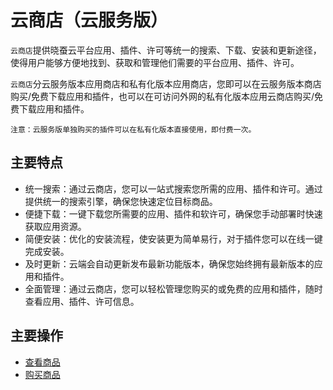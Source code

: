 云商店（云服务版）
===

`云商店`提供晓蚕云平台应用、插件、许可等统一的搜索、下载、安装和更新途径，使得用户能够方便地找到、获取和管理他们需要的平台应用、插件、许可。

`云商店`分云服务版本应用商店和私有化版本应用商店，您即可以在云服务版本商店购买/免费下载应用和插件，也可以在可访问外网的私有化版本应用云商店购买/免费下载应用和插件。

`注意：云服务版单独购买的插件可以在私有化版本直接使用，即付费一次。`

## 主要特点

- 统一搜索：通过云商店，您可以一站式搜索您所需的应用、插件和许可。通过提供统一的搜索引擎，确保您快速定位目标商品。
- 便捷下载：一键下载您所需要的应用、插件和软许可，确保您手动部署时快速获取应用资源。
- 简便安装：优化的安装流程，使安装更为简单易行，对于插件您可以在线一键完成安装。
- 及时更新：云端会自动更新发布最新功能版本，确保您始终拥有最新版本的应用和插件。
- 全面管理：通过云商店，您可以轻松管理您购买的或免费的应用和插件，随时查看应用、插件、许可信息。

## 主要操作

- [查看商品](https://www.xcan.cloud/help/doc/205515877330714629?c=209786779924959702)
- [购买商品](https://www.xcan.cloud/help/doc/205515877330714629?c=209786859381854846)




